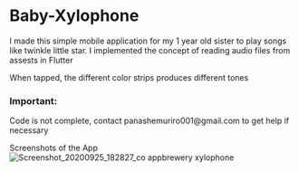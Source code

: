 # Baby-Xylophone
I made this simple mobile application for my 1 year old sister to play songs like twinkle little star. I implemented the concept of reading audio files from assests in Flutter

When tapped, the different color strips produces different tones
<h3>Important:</h3> Code is not complete, contact panashemuriro001@gmail.com to get help if necessary


Screenshots of the App
![Screenshot_20200925_182827_co appbrewery xylophone](https://user-images.githubusercontent.com/60305441/94323943-37b6f500-ff5d-11ea-8f02-a819c8eca6be.jpg)

